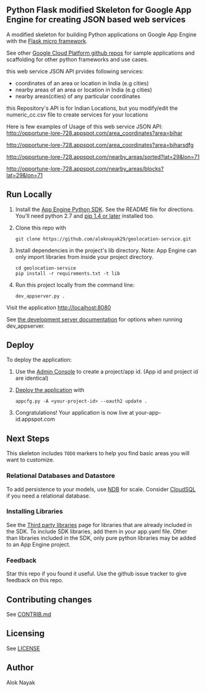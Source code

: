 ## Python Flask modified Skeleton for Google App Engine for creating JSON based web services

A modified skeleton for building Python applications on Google App Engine with the
[Flask micro framework](http://flask.pocoo.org).

See other [Google Cloud Platform github
repos](https://github.com/GoogleCloudPlatform) for sample applications and
scaffolding for other python frameworks and use cases.

this web service JSON API prvides following services:
* coordinates of an area or location in India (e.g cities)
* nearby areas of an area or location in India (e.g cities)
* nearby areas(cities) of any particular coordinates

this Repository's API is for Indian Locations, but you modify/edit the numeric_cc.csv file to create services for your locations

Here is few examples of Usage of this web service JSON API:
http://opportune-lore-728.appspot.com/area_coordinates?area=bihar

http://opportune-lore-728.appspot.com/area_coordinates?area=biharsdfg

http://opportune-lore-728.appspot.com/nearby_areas/sorted?lat=29&lon=71

http://opportune-lore-728.appspot.com/nearby_areas/blocks?lat=29&lon=71



## Run Locally
1. Install the [App Engine Python SDK](https://developers.google.com/appengine/downloads).
See the README file for directions. You'll need python 2.7 and [pip 1.4 or later](http://www.pip-installer.org/en/latest/installing.html) installed too.

2. Clone this repo with

   ```
   git clone https://github.com/aloknayak29/geolocation-service.git
   ```
3. Install dependencies in the project's lib directory.
   Note: App Engine can only import libraries from inside your project directory.

   ```
   cd geolocation-service
   pip install -r requirements.txt -t lib
   ```
4. Run this project locally from the command line:

   ```
   dev_appserver.py .
   ```

Visit the application [http://localhost:8080](http://localhost:8080)

See [the development server documentation](https://developers.google.com/appengine/docs/python/tools/devserver)
for options when running dev_appserver.

## Deploy
To deploy the application:

1. Use the [Admin Console](https://appengine.google.com) to create a
   project/app id. (App id and project id are identical)
1. [Deploy the
   application](https://developers.google.com/appengine/docs/python/tools/uploadinganapp) with

   ```
   appcfg.py -A <your-project-id> --oauth2 update .
   ```
1. Congratulations!  Your application is now live at your-app-id.appspot.com

## Next Steps
This skeleton includes `TODO` markers to help you find basic areas you will want
to customize.

### Relational Databases and Datastore
To add persistence to your models, use
[NDB](https://developers.google.com/appengine/docs/python/ndb/) for
scale.  Consider
[CloudSQL](https://developers.google.com/appengine/docs/python/cloud-sql)
if you need a relational database.

### Installing Libraries
See the [Third party
libraries](https://developers.google.com/appengine/docs/python/tools/libraries27)
page for libraries that are already included in the SDK.  To include SDK
libraries, add them in your app.yaml file. Other than libraries included in
the SDK, only pure python libraries may be added to an App Engine project.

### Feedback
Star this repo if you found it useful. Use the github issue tracker to give
feedback on this repo.

## Contributing changes
See [CONTRIB.md](CONTRIB.md)

## Licensing
See [LICENSE](LICENSE)

## Author
Alok Nayak
